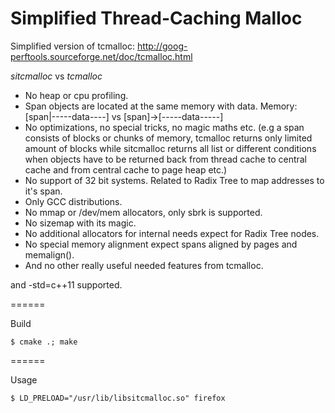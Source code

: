 # Simplified Thread-Caching Malloc

Simplified version of tcmalloc: http://goog-perftools.sourceforge.net/doc/tcmalloc.html

*sitcmalloc* vs *tcmalloc*
- No heap or cpu profiling.
- Span objects are located at the same memory with data. Memory: [span|-----data----] vs [span]->[-----data-----]
- No optimizations, no special tricks, no magic maths etc. (e.g a span consists of blocks or chunks of memory, tcmalloc returns only limited amount of blocks while sitcmalloc returns all list or different conditions when objects have to be returned back from thread cache to central cache and from central cache to page heap etc.)
- No support of 32 bit systems. Related to Radix Tree to map addresses to it's span.
- Only GCC distributions.
- No mmap or /dev/mem allocators, only sbrk is supported.
- No sizemap with its magic.
- No additional allocators for internal needs expect for Radix Tree nodes.
- No special memory alignment expect spans aligned by pages and memalign().
- And no other really useful needed features from tcmalloc.

and -std=c++11 supported.

====== 

Build

    $ cmake .; make

======

Usage

    $ LD_PRELOAD="/usr/lib/libsitcmalloc.so" firefox

